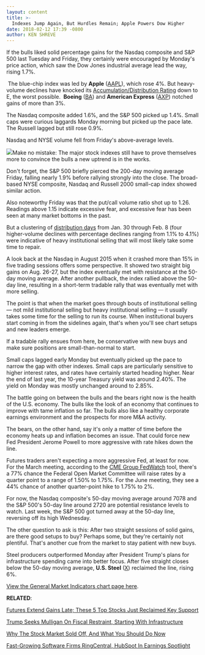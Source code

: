 ```yaml
---
layout: content
title: >-
  Indexes Jump Again, But Hurdles Remain; Apple Powers Dow Higher
date: 2018-02-12 17:39 -0800
author: KEN SHREVE
---
```






If the bulls liked solid percentage gains for the Nasdaq composite and S&P 500 last Tuesday and Friday, they certainly were encouraged by Monday's price action, which saw the Dow Jones industrial average lead the way, rising 1.7%.




 The blue-chip index was led by **Apple** ([AAPL](https://research.investors.com/quote.aspx?symbol=AAPL)), which rose 4%. But heavy-volume declines have knocked its [Accumulation/Distribution Rating](https://www.investors.com/ibd-university/find-evaluate-stocks/exclusive-ratings/) down to E, the worst possible.  **Boeing** ([BA](https://research.investors.com/quote.aspx?symbol=BA)) and **American Express** ([AXP](https://research.investors.com/quote.aspx?symbol=AXP)) notched gains of more than 3%.


The Nasdaq composite added 1.6%, and the S&P 500 picked up 1.4%. Small caps were curious laggards Monday morning but picked up the pace late. The Russell lagged but still rose 0.9%.


Nasdaq and NYSE volume fell from Friday's above-average levels.


![](https://www.investors.com/wp-content/uploads/2018/02/MP021217-233x300.jpg)Make no mistake: The major stock indexes still have to prove themselves more to convince the bulls a new uptrend is in the works.


Don't forget, the S&P 500 briefly pierced the 200-day moving average Friday, falling nearly 1.9% before rallying strongly into the close. The broad-based NYSE composite, Nasdaq and Russell 2000 small-cap index showed similar action.


Also noteworthy Friday was that the put/call volume ratio shot up to 1.26. Readings above 1.15 indicate excessive fear, and excessive fear has been seen at many market bottoms in the past.


But a clustering of [distribution days](https://www.investors.com/ibd-university/market-timing/market-tops/) from Jan. 30 through Feb. 8 (four higher-volume declines with percentage declines ranging from 1.1% to 4.1%) were indicative of heavy institutional selling that will most likely take some time to repair.


A look back at the Nasdaq in August 2015 when it crashed more than 15% in five trading sessions offers some perspective. It showed two straight big gains on Aug. 26-27, but the index eventually met with resistance at the 50-day moving average. After another pullback, the index rallied above the 50-day line, resulting in a short-term tradable rally that was eventually met with more selling.


The point is that when the market goes through bouts of institutional selling — not mild institutional selling but heavy institutional selling — it usually takes some time for the selling to run its course. When institutional buyers start coming in from the sidelines again, that's when you'll see chart setups and new leaders emerge.


If a tradable rally ensues from here, be conservative with new buys and make sure positions are small-than-normal to start.


Small caps lagged early Monday but eventually picked up the pace to narrow the gap with other indexes. Small caps are particularly sensitive to higher interest rates, and rates have certainly started heading higher. Near the end of last year, the 10-year Treasury yield was around 2.40%. The yield on Monday was mostly unchanged around to 2.85%.


The battle going on between the bulls and the bears right now is the health of the U.S. economy. The bulls like the look of an economy that continues to improve with tame inflation so far. The bulls also like a healthy corporate earnings environment and the prospects for more M&A activity.


The bears, on the other hand, say it's only a matter of time before the economy heats up and inflation becomes an issue. That could force new Fed President Jerome Powell to more aggressive with rate hikes down the line.


Futures traders aren't expecting a more aggressive Fed, at least for now. For the March meeting, according to the [CME Group FedWatch](http://www.cmegroup.com/trading/interest-rates/countdown-to-fomc.html/) tool, there's a 77% chance the Federal Open Market Committee will raise rates by a quarter point to a range of 1.50% to 1.75%. For the June meeting, they see a 44% chance of another quarter-point hike to 1.75% to 2%.


For now, the Nasdaq composite's 50-day moving average around 7078 and the S&P 500's 50-day line around 2720 are potential resistance levels to watch. Last week, the S&P 500 got turned away at the 50-day line, reversing off its high Wednesday.


The other question to ask is this: After two straight sessions of solid gains, are there good setups to buy? Perhaps some, but they're certainly not plentiful. That's another cue from the market to stay patient with new buys.


Steel producers outperformed Monday after President Trump's plans for infrastructure spending came into better focus. After five straight closes below the 50-day moving average, **U.S. Steel** ([X](https://research.investors.com/quote.aspx?symbol=X)) reclaimed the line, rising 6%.


[View the General Market Indicators chart page here](https://www.investors.com/wp-content/uploads/2018/02/IBD1202152504GMI.pdf).


**RELATED**:


[Futures Extend Gains Late; These 5 Top Stocks Just Reclaimed Key Support](https://www.investors.com/market-trend/stock-market-today/visa-square-lead-these-5-stocks-reclaiming-this-key-support-line-sp-500-dow-jones-futures/)


[Trump Seeks Mulligan On Fiscal Restraint, Starting With Infrastructure](https://www.investors.com/news/economy/trump-budget-seeks-mulligan-fiscal-restraint-starting-infrastructure/)


[Why The Stock Market Sold Off, And What You Should Do Now](https://www.investors.com/news/stock-market-correction-what-to-do/)


[Fast-Growing Software Firms RingCentral, HubSpot In Earnings Spotlight](https://www.investors.com/research/earnings-preview/enterprise-software-names-ringcentral-hubspot-earnings-spotlight/)


 




